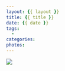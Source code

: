 ```yaml
---
layout: {{ layout }}
title: {{ title }}
date: {{ date }}
tags:
  - 
categories: 
photos: 
---
```


<!--more-->

<img src="/image/">

